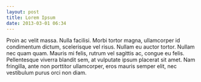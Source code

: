 ```yaml
---
layout: post
title: Lorem Ipsum
date: 2013-03-01 06:34
---
```


Proin ac velit massa. Nulla facilisi. Morbi tortor magna, ullamcorper id condimentum dictum, scelerisque vel risus. Nullam eu auctor tortor. Nullam nec quam quam. Mauris mi felis, rutrum vel sagittis ac, congue eu felis. Pellentesque viverra blandit sem, at vulputate ipsum placerat sit amet. Nam fringilla, ante non porttitor ullamcorper, eros mauris semper elit, nec vestibulum purus orci non diam.